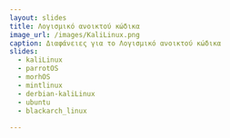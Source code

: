 ```yaml
---
layout: slides
title: Λογισμικό ανοικτού κώδικα
image_url: /images/KaliLinux.png
caption: Διαφάνειες για το Λογισμικό ανοικτού κώδικα
slides:
  - kaliLinux
  - parrotOS
  - morhOS
  - mintlinux
  - derbian-kaliLinux
  - ubuntu
  - blackarch_linux
  
---
```

